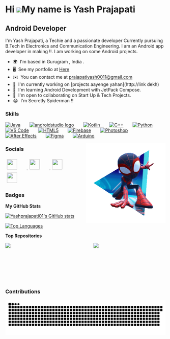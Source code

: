 Hi ![](https://user-images.githubusercontent.com/18350557/176309783-0785949b-9127-417c-8b55-ab5a4333674e.gif)My name is Yash Prajapati
======================================================================================================================================

Android Developer
-----------------

I'm Yash Prajapati, a Techie and a passionate developer Currently pursuing B.Tech in Electronics and Communication Engineering. I am an Android app developer in making !!. I am working on some Android projects.

* 🌍  I'm based in Gurugram , India .
* 🖥️  See my portfolio at [Here](https://yashprajapati01.github.io/Portfoliio_final/)
* ✉️  You can contact me at [prajapatiyash0011@gmail.com](mailto:prajapatiyash0011@gmail.com)
* 🚀  I'm currently working on [projects aayenge yahan](http://link dekh)
* 🧠  I'm learning Android Development with JetPack Compose.
* 🤝  I'm open to collaborating on Start Up & Tech Projects.
* 😂  I'm Secretly Spiderman !!

### Skills


<p align="left">
<a href="https://www.oracle.com/java/" target="_blank" rel="noreferrer"><img src="https://raw.githubusercontent.com/danielcranney/readme-generator/main/public/icons/skills/java-colored.svg" width="36" height="36" alt="Java" style="margin-right: 25px;" /></a>
<a href="https://developer.android.com/" target="_blank" rel="noreferrer"><img src="https://cdn.jsdelivr.net/gh/devicons/devicon/icons/androidstudio/androidstudio-original.svg" width="40" height="40" alt="androidstudio logo" style="margin-right: 25px;" /></a>
<a href="https://kotlinlang.org/" target="_blank" rel="noreferrer"><img src="https://raw.githubusercontent.com/danielcranney/readme-generator/main/public/icons/skills/kotlin-colored.svg" width="36" height="36" alt="Kotlin" style="margin-right: 25px;" /></a>
<a href="https://docs.microsoft.com/en-us/cpp/?view=msvc-170" target="_blank" rel="noreferrer"><img src="https://raw.githubusercontent.com/danielcranney/readme-generator/main/public/icons/skills/cplusplus-colored.svg" width="36" height="36" alt="C++" style="margin-right: 25px;" /></a>
<a href="https://www.python.org/" target="_blank" rel="noreferrer"><img src="https://raw.githubusercontent.com/danielcranney/readme-generator/main/public/icons/skills/python-colored.svg" width="36" height="36" alt="Python" style="margin-right: 25px;" /></a>
<a href="https://code.visualstudio.com/" target="_blank" rel="noreferrer"><img src="https://raw.githubusercontent.com/danielcranney/readme-generator/main/public/icons/skills/visualstudiocode.svg" width="36" height="36" alt="VS Code" style="margin-right: 25px;" /></a>
<a href="https://developer.mozilla.org/en-US/docs/Glossary/HTML5" target="_blank" rel="noreferrer"><img src="https://raw.githubusercontent.com/danielcranney/readme-generator/main/public/icons/skills/html5-colored.svg" width="36" height="36" alt="HTML5" style="margin-right: 25px;" /></a>
<a href="https://firebase.google.com/" target="_blank" rel="noreferrer"><img src="https://raw.githubusercontent.com/danielcranney/readme-generator/main/public/icons/skills/firebase-colored.svg" width="36" height="36" alt="Firebase" style="margin-right: 25px;" /></a>
<a href="https://www.adobe.com/uk/products/photoshop.html" target="_blank" rel="noreferrer"><img src="https://raw.githubusercontent.com/danielcranney/readme-generator/main/public/icons/skills/photoshop-colored.svg" width="36" height="36" alt="Photoshop" style="margin-right: 25px;" /></a>
<a href="https://www.adobe.com/uk/products/aftereffects.html" target="_blank" rel="noreferrer"><img src="https://raw.githubusercontent.com/danielcranney/readme-generator/main/public/icons/skills/aftereffects-colored.svg" width="36" height="36" alt="After Effects" style="margin-right: 25px;" /></a>
<a href="https://www.figma.com/" target="_blank" rel="noreferrer"><img src="https://raw.githubusercontent.com/danielcranney/readme-generator/main/public/icons/skills/figma-colored.svg" width="36" height="36" alt="Figma" style="margin-right: 25px;" /></a>
<a href="https://store.arduino.cc/?gclid=Cj0KCQjw2eilBhCCARIsAG0Pf8uueBifykWcsSS4LPESeGQfxGVKJYnzV7bz471XfknQJy_1VINVWM8aAkLtEALw_wcB" target="_blank" rel="noreferrer"><img src="https://raw.githubusercontent.com/danielcranney/readme-generator/main/public/icons/skills/arduino-colored.svg" width="36" height="36" alt="Arduino" style="margin-right: 25px;" /></a>

</p>
<img align="right" width="250" height="250" src="https://github.com/Yashprajapati01/Yashprajapati01/blob/main/material/Shooting%20gif.gif" alt="Spiderman !!"></a>

### Socials

<p align="left">
    <a href="https://www.github.com/Yashprajapati01" target="_blank" rel="noreferrer">
        <picture>
            <source media="(prefers-color-scheme: dark)" srcset="https://raw.githubusercontent.com/danielcranney/readme-generator/main/public/icons/socials/github-dark.svg" />
            <source media="(prefers-color-scheme: light)" srcset="https://raw.githubusercontent.com/danielcranney/readme-generator/main/public/icons/socials/github.svg" />
            <img src="https://raw.githubusercontent.com/danielcranney/readme-generator/main/public/icons/socials/github.svg" width="32" height="32" style="margin-right: 25px; padding: 5px;" />
        </picture>
    </a>
    <a href="http://www.instagram.com/yash_prajapati0011" target="_blank" rel="noreferrer">
        <picture>
            <source media="(prefers-color-scheme: dark)" srcset="https://raw.githubusercontent.com/danielcranney/readme-generator/main/public/icons/socials/instagram-dark.svg" />
            <source media="(prefers-color-scheme: light)" srcset="https://raw.githubusercontent.com/danielcranney/readme-generator/main/public/icons/socials/instagram.svg" />
            <img src="https://raw.githubusercontent.com/danielcranney/readme-generator/main/public/icons/socials/instagram.svg" width="32" height="32" style="margin-right: 25px; padding: 5px;" />
        </picture>
    </a>
    <a href="https://www.linkedin.com/in/yashh01" target="_blank" rel="noreferrer">
        <picture>
            <source media="(prefers-color-scheme: dark)" srcset="https://raw.githubusercontent.com/danielcranney/readme-generator/main/public/icons/socials/linkedin-dark.svg" />
            <source media="(prefers-color-scheme: light)" srcset="https://raw.githubusercontent.com/danielcranney/readme-generator/main/public/icons/socials/linkedin.svg" />
            <img src="https://raw.githubusercontent.com/danielcranney/readme-generator/main/public/icons/socials/linkedin.svg" width="32" height="32" style="margin-right: 25px; padding: 5px;" />
        </picture>
    </a>
    <a href="https://www.x.com//Yash_prajapati1" target="_blank" rel="noreferrer">
        <picture>
            <source media="(prefers-color-scheme: dark)" srcset="https://raw.githubusercontent.com/danielcranney/readme-generator/main/public/icons/socials/twitter-dark.svg" />
            <source media="(prefers-color-scheme: light)" srcset="https://raw.githubusercontent.com/danielcranney/readme-generator/main/public/icons/socials/twitter.svg" />
            <img src="https://raw.githubusercontent.com/danielcranney/readme-generator/main/public/icons/socials/twitter.svg" width="32" height="32" style="margin-right: 25px; padding: 5px;" />
        </picture>
    </a>
</p>

</a></p>

### Badges

<b>My GitHub Stats</b>

<a href="http://www.github.com/Yashprajapati01"><img src="https://github-readme-stats.vercel.app/api?username=Yashprajapati01&show_icons=true&hide=&count_private=true&title_color=0891b2&text_color=ffffff&icon_color=0891b2&bg_color=1c1917&hide_border=true&show_icons=true" alt="Yashprajapati01's GitHub stats" /></a>

<a href="https://github.com/Yashprajapati01" align="left"><img src="https://github-readme-stats.vercel.app/api/top-langs/?username=Yashprajapati01&langs_count=10&title_color=0891b2&text_color=ffffff&icon_color=0891b2&bg_color=1c1917&hide_border=true&locale=en&custom_title=Top%20%Languages" alt="Top Languages" /></a>

<b>Top Repositories</b>

<div width="100%" align="center"><a href="https://github.com/Yashprajapati01/Projects" align="left"><img align="left" width="45%" src="https://github-readme-stats.vercel.app/api/pin/?username=Yashprajapati01&repo=Projects&title_color=0891b2&text_color=ffffff&icon_color=0891b2&bg_color=1c1917&hide_border=true&locale=en" /></a><a href="https://github.com/Yashprajapati01/DSA" align="right"><img align="right" width="45%" src="https://github-readme-stats.vercel.app/api/pin/?username=Yashprajapati01&repo=DSA&title_color=0891b2&text_color=ffffff&icon_color=0891b2&bg_color=1c1917&hide_border=true&locale=en" /></a></div><br /><br /><br /><br /><br /><br /><br />

### Contributions
<img src="https://raw.githubusercontent.com/Yashprajapati01/Yashprajapati01/output/snake.svg" alt="Snake animation" />

